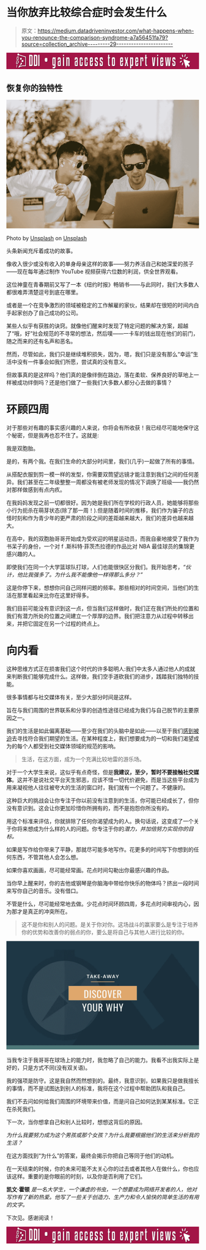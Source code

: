 # 当你放弃比较综合症时会发生什么

> 原文：<https://medium.datadriveninvestor.com/what-happens-when-you-renounce-the-comparison-syndrome-a7a56451fa79?source=collection_archive---------29----------------------->

[![](img/b74db78092d9081b4d6ff42013f5d438.png)](http://www.track.datadriveninvestor.com/ExpertRi160px)

## 恢复你的独特性

![](img/638cc859a574352d5c75b194c6e7fd8b.png)

Photo by [Unsplash](https://unsplash.com/@unsplash?utm_source=medium&utm_medium=referral) on [Unsplash](https://unsplash.com?utm_source=medium&utm_medium=referral)

头条新闻充斥着成功的故事。

像收入很少或没有收入的单身母亲这样的故事——努力养活自己和她深爱的孩子——现在每年通过制作 YouTube 视频获得六位数的利润，供全世界观看。

这位神童在青春期前又写了一本《纽约时报》畅销书——与此同时，我们大多数人都很难弄清楚逗号到底在哪里。

或者是一个在竞争激烈的领域被稳定的工作解雇的家伙，结果却在很短的时间内白手起家创办了自己成功的公司。

某些人似乎有获胜的诀窍。就像他们醒来时发现了特定问题的解决方案，超越了“哦，好”社会规范的不寻常的想法，然后噗——一卡车的钱出现在他们的前门，随之而来的还有名声和恶名。

然而，尽管如此，我们只是继续堆积损失，因为，嗯，我们只是没有那么“幸运”生活中没有一件事会如我们所愿，尝试真的没有意义。

但故事真的是这样吗？他们真的是像绊倒在路边，落在柔软、保养良好的草地上一样被成功绊倒吗？还是他们做了一些我们大多数人都分心去做的事情？

# 环顾四周

对于那些对有趣的事实感兴趣的人来说，你将会有所收获！我已经尽可能地保守这个秘密，但是我再也忍不住了。这就是:

我是双胞胎。

是的，有两个我。在我们生命的大部分时间里，我们(几乎)一起做了所有的事情。

从搭配衣服到剪一模一样的发型，你需要双筒望远镜才能注意到我们之间的任何差异。我们甚至在二年级整整一周都没有被老师发现的情况下调换了班级——我仍然对那样做感到有点内疚。

在我妈妈发现之前一切都很好。因为她是我们所在学校的行政人员，她能够将那些小行为扼杀在萌芽状态(除了那一周！).但是随着时间的推移，我们作为骗子的古怪时刻和作为青少年的更严肃的阶段之间的差距越来越大，我们的差异也越来越大。

在高中，我的双胞胎哥哥开始成为受欢迎的明星运动员，而我自豪地接受了我作为书呆子的身份，一个对 f .斯科特·菲茨杰拉德的作品比对 NBA 最佳球员的集锦更感兴趣的人。

即使我们在同一个大学篮球队打球，人们也能很快区分我们。我开始思考，*“伙计，他比我强多了。为什么我不能像他一样得那么多分？”*

这是你停下来，想想你问自己同样问题的频率。那些相对的时间空间，当他们的生活在那里看起来比你在这里好得多。

我们目前可能没有意识到这一点，但当我们这样做时，我们正在我们所处的位置和我们有潜力所处的位置之间建立一个厚厚的边界。我们把注意力从过程中转移出来，并把它固定在另一个过程的终点上。

# 向内看

这种思维方式正在损害我们这个时代的许多聪明人:我们中太多人通过他人的成就来判断我们能够完成什么。这样做，我们空手道砍我们的进步，践踏我们独特的技能。

很多事情都与社交媒体有关，至少大部分时间是这样。

旨在与我们周围的世界联系和分享的创造性途径已经成为我们与自己脱节的主要原因之一。

我们的生活是如此偏离基础——至少在我们的头脑中是如此——以至于我们[感到被迫](https://medium.com/datadriveninvestor/minimizing-minimalism-57dd8a1a2d0a)去寻找符合我们期望的生活。在某种程度上，我们想要成为的一切和我们渴望成为的每个人都受到社交媒体领域的规范的影响。

> 生活，在这方面，成为一个充满比较地雷的游乐场。

对于一个大学生来说，这似乎有点奇怪，但是**我建议，至少，暂时不要接触社交媒体**。这并不是说社交平台天生邪恶，应该不惜一切代价避免，而是当这些平台成为用来凝视他人往往被夸大的生活的窗口时，我们就有一个问题了。不健康的。

这种巨大的挑战会让你专注于你以前没有注意到的生活，你可能已经成长了，但你没有意识到。这会让你更加珍惜你所拥有的，而不是抱怨你所没有的。

用这个标准来评估，你就排除了任何你渴望成为的人。换句话说，这变成了一个关于你将来想成为什么样的人的问题。你专注于你的*潜力，并加倍努力实现你的目标。*

如果是写作给你带来了平静，那就尽可能多地写作。花更多的时间写下你想到的任何东西，不管其他人会怎么想。

如果你喜欢画画，尽可能经常画。花点时间勾勒出你最感兴趣的作品。

当你早上醒来时，你的吉他或钢琴是你脑海中带给你快乐的物体吗？挤出一段时间来写你自己的音乐。没有借口。

不管是什么，尽可能经常地去做。少花点时间环顾四周，多花点时间审视内心，因为那才是真正的冲突所在。

> 这不是你和别人的问题。是关于你对你。这场战斗的赢家要么是专注于培养你的优势和改善你的弱点的你，要么是将自己与其他人进行比较的你。

![](img/1a91a974d7a4da563a3b72911c02226b.png)

当我专注于我哥哥在球场上的能力时，我忽略了自己的能力。我看不出我实际上是好的，只是方式不同(没有双关语)。

我的强项是防守。这是我自然而然想到的。最终，我意识到，如果我只是做我擅长的事情，而不是试图达到别人的标准，我将在这个过程中帮助团队和我自己。

我们不去问如何给我们周围的环境带来价值，而是问自己如何达到某某标准。它正在杀死我们。

下一次，当你想拿自己和别人比较时，想想这背后的原因。

*为什么我要努力成为这个男孩或那个女孩？为什么我要根据他们的生活来分析我的生活？*

在这方面找到“为什么”的答案，最终会揭示你把自己等同于他们的动机。

在一天结束的时候，你的未来可能不太关心你的过去或者其他人在做什么，你也应该这样。重要的是你眼前的时刻，以及你是否利用了它们。

**凯文·霍顿** *是一名大学生，一个谦虚的书虫，一个想要成为网络开发者的人，他对写作有了新的热爱。他写了一些关于创造力、生产力和令人愉快的简单生活的有用的文字。*

下次见。感谢阅读！

[![](img/eb8388edebc0a9343cece60d559f580e.png)](http://www.track.datadriveninvestor.com/ExpertRi160pxB)